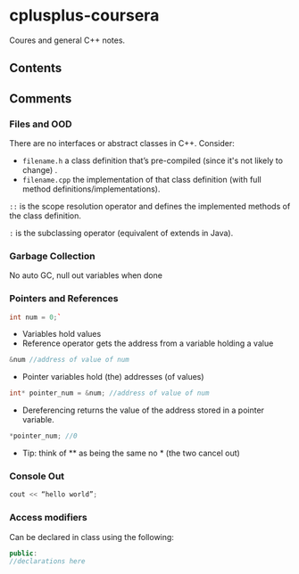 # cplusplus-coursera

Coures and general C++ notes.

## Contents







## Comments

### Files and OOD

There are no interfaces or abstract classes in C++. Consider:

 - `filename.h` a class definition that’s pre-compiled (since it's not likely to change) .
 - `filename.cpp` the implementation of that class definition (with full method definitions/implementations).

`::` is the scope resolution operator and defines the implemented methods of the class definition. 


`:` is the subclassing operator (equivalent of extends in Java). 

### Garbage Collection

No auto GC, null out variables when done

### Pointers and References

```c++
int num = 0;`
```

* Variables hold values
* Reference operator gets the address from a variable holding a value

```c++
&num //address of value of num
```

* Pointer variables hold (the) addresses (of values)

```c++
int* pointer_num = &num; //address of value of num
```

* Dereferencing returns the value of the address stored in a pointer variable.

```c++
*pointer_num; //0 
```

* Tip: think of ** as being the same no * (the two cancel out)

### Console Out

```c++
cout << “hello world”;
```

### Access modifiers

Can be declared in class using the following:

```c++
public:
//declarations here
```
